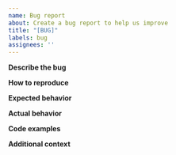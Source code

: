```yaml
---
name: Bug report
about: Create a bug report to help us improve
title: "[BUG]"
labels: bug
assignees: ''
---
```


**Describe the bug**
<!-- A clear and concise description of what the bug is. -->

**How to reproduce**
<!--
Steps to reproduce the behavior:
1. Go to '...'
2. Click on '....'
3. Scroll down to '....'
4. See error
-->

**Expected behavior**
<!-- A clear and concise description of what you expected to happen. -->

**Actual behavior**
<!-- What actual happened. -->

**Code examples**
<!--
Sample code (or your configuration) to help us reproduce the bug faster or to understand your use case.
```
//Write code here
```
Or add code snippets (Code sandbox)
-->

**Additional context**
<!-- Anything you would like to add but was not sure which section it fits. -->
